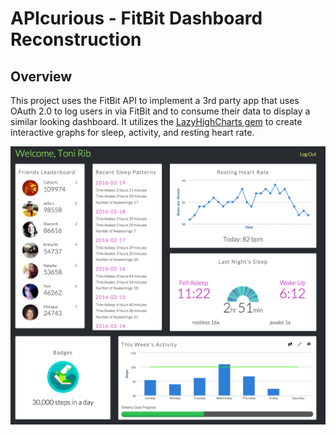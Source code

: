 # APIcurious - FitBit Dashboard Reconstruction

## Overview

This project uses the FitBit API to implement a 3rd party app that uses OAuth 2.0 to log users in via FitBit and to consume their data to display a similar looking dashboard. It utilizes the [LazyHighCharts gem](https://github.com/michelson/lazy_high_charts) to create interactive graphs for sleep, activity, and resting heart rate.

![Image of Dashboard](/app/assets/images/APIcurious_dashboard.png)
